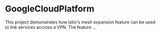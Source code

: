 # GoogleCloudPlatform
This project demonstrates how Istio's mesh expansion feature can be used to link services accross a VPN. The feature …
